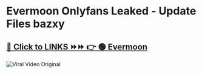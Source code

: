 
 # Evermoon Onlyfans Leaked - Update Files bazxy

## <h2><a href="https://clipsfans.com/Evermoon&ref=git">🔗 Click to LINKS ⏩⏩ 👉 🟢 Evermoon </a></h2>

<a href="https://clipsfans.com/Evermoon&ref=git" rel="nofollow" data-target="animated-image.originalLink"><img src="https://i.ibb.co.com/xMMVF88/686577567.gif" alt="Viral Video Original" style="max-width: 100%; display: inline-block;" data-target="animated-image.originalImage"></a>

